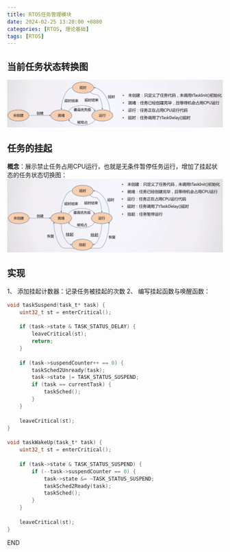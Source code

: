 ```yaml
---
title: RTOS任务管理模块
date: 2024-02-25 13:20:00 +0800
categories: [RTOS, 理论基础]
tags: [RTOS]
---
```


## 当前任务状态转换图
![当前任务状态转换图](/assets/img/post_img/RTOS/任务状态转换图.png)

## 任务的挂起
**概念**：展示禁止任务占用CPU运行，也就是无条件暂停任务运行，增加了挂起状态的任务状态切换图：
![新的任务状态转换图](/assets/img/post_img/RTOS/挂起状态切换图.png)

## 实现
1、 添加挂起计数器：记录任务被挂起的次数
2、 编写挂起函数与唤醒函数：   
```c
void taskSuspend(task_t* task) {
	uint32_t st = enterCritical();
	
	if (task->state & TASK_STATUS_DELAY) {
		leaveCritical(st);
		return;
	}
	
	if (task->suspendCounter++ == 0) {
		taskSched2Unready(task);
		task->state |= TASK_STATUS_SUSPEND;
		if (task == currentTask) {
			taskSched();
		}
	}
	
	leaveCritical(st);
}

void taskWakeUp(task_t* task) {
	uint32_t st = enterCritical();
	
	if (task->state & TASK_STATUS_SUSPEND) {
		if (--task->suspendCounter == 0) {
			task->state &= ~TASK_STATUS_SUSPEND;
			taskSched2Ready(task);
			taskSched();
		}
	}
	
	leaveCritical(st);
}
```

END

